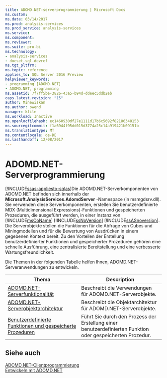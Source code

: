```yaml
---
title: ADOMD.NET-serverprogrammierung | Microsoft Docs
ms.custom: 
ms.date: 03/14/2017
ms.prod: analysis-services
ms.prod_service: analysis-services
ms.service: 
ms.component: 
ms.reviewer: 
ms.suite: pro-bi
ms.technology:
- analysis-services
- docset-sql-devref
ms.tgt_pltfrm: 
ms.topic: reference
applies_to: SQL Server 2016 Preview
helpviewer_keywords:
- programming [ADOMD.NET]
- ADOMD.NET, programming
ms.assetid: 7f7ff5be-3826-43a5-b94d-ddeec5ddb2eb
caps.latest.revision: "15"
author: Minewiskan
ms.author: owend
manager: kfile
ms.workload: Inactive
ms.openlocfilehash: ec1460930df27e1111d17b6c5692f82186348153
ms.sourcegitcommit: f1a6944f95dd015d3774a25c14a919421b09151b
ms.translationtype: MT
ms.contentlocale: de-DE
ms.lasthandoff: 12/08/2017
---
```

# <a name="adomdnet-server-programming"></a>ADOMD.NET-Serverprogrammierung
[!INCLUDE[ssas-appliesto-sqlas](../../includes/ssas-appliesto-sqlas.md)]Die ADOMD.NET-Serverkomponenten von ADOMD.NET befinden sich innerhalb der **Microsoft.AnalysisServices.AdomdServer** -Namespace (in msmgdsrv.dll). Sie verwenden diese Serverkomponenten, erstellen Sie benutzerdefinierte MDX (Multidimensional Expressions)-Funktionen und gespeicherten Prozeduren, die ausgeführt werden, in einer Instanz von [!INCLUDE[msCoName](../../includes/msconame-md.md)] [!INCLUDE[ssNoVersion](../../includes/ssnoversion-md.md)] [!INCLUDE[ssASnoversion](../../includes/ssasnoversion-md.md)]. Die Serverobjekte stellen die Funktionen für die Abfrage von Cubes und Miningmodellen und für die Bewertung von Ausdrücken in einem gegebenen Kontext bereit. Zu den Vorteilen der Erstellung benutzerdefinierter Funktionen und gespeicherter Prozeduren gehören eine schnelle Ausführung, eine zentralisierte Bereitstellung und eine verbesserte Wartungsfreundlichkeit.  
  
 Die Themen in der folgenden Tabelle helfen Ihnen, ADOMD.NET-Serveranwendungen zu entwickeln.  
  
|Thema|Description|  
|-----------|-----------------|  
|[ADOMD.NET-Serverfunktionalität](../../analysis-services/multidimensional-models-adomd-net-server/adomd-net-server-functionality.md)|Beschreibt die Verwendungen für ADOMD.NET-Serverobjekte.|  
|[ADOMD.NET-Serverobjektarchitektur](../../analysis-services/multidimensional-models-adomd-net-server/adomd-net-server-object-architecture.md)|Beschreibt die Objektarchitektur für ADOMD.NET-Serverobjekte.|  
|[Benutzerdefinierte Funktionen und gespeicherte Prozeduren](../../analysis-services/multidimensional-models-adomd-net-server/user-defined-functions-and-stored-procedures.md)|Führt Sie durch den Prozess der Erstellung einer benutzerdefinierten Funktion oder gespeicherten Prozedur.|  
  
## <a name="see-also"></a>Siehe auch  
 [ADOMD.NET-Clientprogrammierung](../../analysis-services/multidimensional-models-adomd-net-client/adomd-net-client-programming.md)   
 [Entwickeln mit ADOMD.NET](../../analysis-services/multidimensional-models/adomd-net/developing-with-adomd-net.md)  
  
  
